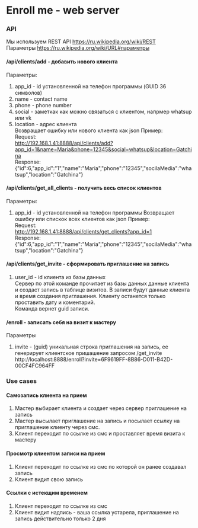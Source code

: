 # Enroll me - web server

### API
Мы используем REST API https://ru.wikipedia.org/wiki/REST  
Параметры https://ru.wikipedia.org/wiki/URL#параметры    

#### /api/clients/add - добавить нового клиента 
Параметры: 
1. app_id - id установленной на телефон программы (GUID 36 символов)
1. name - contact name
1. phone - phone number
1. social - заметкак как можно связаться с клиентом, напрмер whatsup или vk 
1. location - адрес клиента  
Возвращает ошибку или нового клиента как json 
Пример:      
Request:  
http://192.168.1.41:8888/api/clients/add?app_id=1&name=Maria&phone=12345&social=whatsup&location=Gatchina  
Response:  
{"id":6,"app_id":"1","name":"Maria","phone":"12345","socilaMedia":"whatsup","location":"Gatchina"}  


#### /api/clients/get_all_clients - получить весь список клиентов 
Параметры:  
1. app_id - id установленной на телефон программы 
Возвращает ошибку или спискок всех клиентов как json 
Пример:      
Request:  
http://192.168.1.41:8888/api/clients/get_clients?app_id=1  
Response:  
{"id":6,"app_id":"1","name":"Maria","phone":"12345","socilaMedia":"whatsup","location":"Gatchina"}  


#### /api/clients/get_invite - сформировать приглашение на запись
1. user_id - id клиента из базы данных  
Сервер по этой команде прочитает из базы данных данные клиента и создаст запись в таблице визитов.
В записи будут данные клиента и время создания приглашения. 
Клиенту останется только проставить дату и коментарий.  
Команда вернет guid записи.  


#### /enroll - записать себя на визит к мастеру
Параметры
1. invite - (guid) уникальная строка приглашения на запись, ее генерирует клиентское пришашение запросом /get_invite  
http://localhost:8888/enroll?invite=6F9619FF-8B86-D011-B42D-00CF4FC964FF


### Use cases
#### Самозапись клиента на прием
1. Мастер выбирает клиента и создает через сервер приглашение на запись
1. Мастер высылает приглашение на запись и посылает ссылку на приглашение клиенту через смс.
1. Клиент переходит по ссылке из смс и проставляет время визита к мастеру
#### Просмотр клиентом записи на прием
1. Клиент переходит по ссылке из смс по которой он ранее создавал запись
1. Клиент видит свою запись
#### Ссылки с истекщим временем
1. Клиент переходит по ссылке из смс 
1. Клиент видит надпись - ваша ссылка устарела, приглашение на запись действительно только 2 дня

